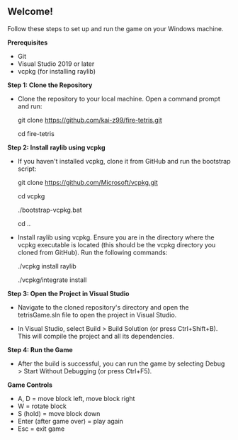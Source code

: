 ## __Welcome!__

Follow these steps to set up and run the  game on your Windows machine.  

__Prerequisites__
- Git
- Visual Studio 2019 or later
- vcpkg (for installing raylib)

__Step 1: Clone the Repository__
- Clone the  repository to your local machine. Open a command prompt and run:

  git clone https://github.com/kai-z99/fire-tetris.git
  
  cd fire-tetris

__Step 2: Install raylib using vcpkg__
- If you haven't installed vcpkg, clone it from GitHub and run the bootstrap script:

  git clone https://github.com/Microsoft/vcpkg.git
  
  cd vcpkg
  
  ./bootstrap-vcpkg.bat
  
  cd ..

- Install raylib using vcpkg. Ensure you are in the directory where the vcpkg executable is located (this should be the vcpkg directory you cloned from GitHub). Run the following commands:

  ./vcpkg install raylib

  ./vcpkg/integrate install

__Step 3: Open the Project in Visual Studio__
- Navigate to the cloned repository's directory and open the tetrisGame.sln file to open the project in Visual Studio.
  
- In Visual Studio, select Build > Build Solution (or press Ctrl+Shift+B). This will compile the project and all its dependencies.

__Step 4: Run the Game__
- After the build is successful, you can run the game by selecting Debug > Start Without Debugging (or press Ctrl+F5).

__Game Controls__

- A, D = move block left, move block right
- W = rotate block
- S (hold) = move block down
- Enter (after game over) = play again
- Esc = exit game
